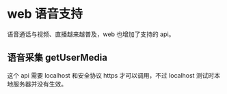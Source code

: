 # web 语音支持
语音通话与视频、直播越来越普及，web 也增加了支持的 api。
## 语音采集 getUserMedia
这个 api 需要 localhost 和安全协议 https 才可以调用，不过 localhost 测试时本地服务器并没有生效。